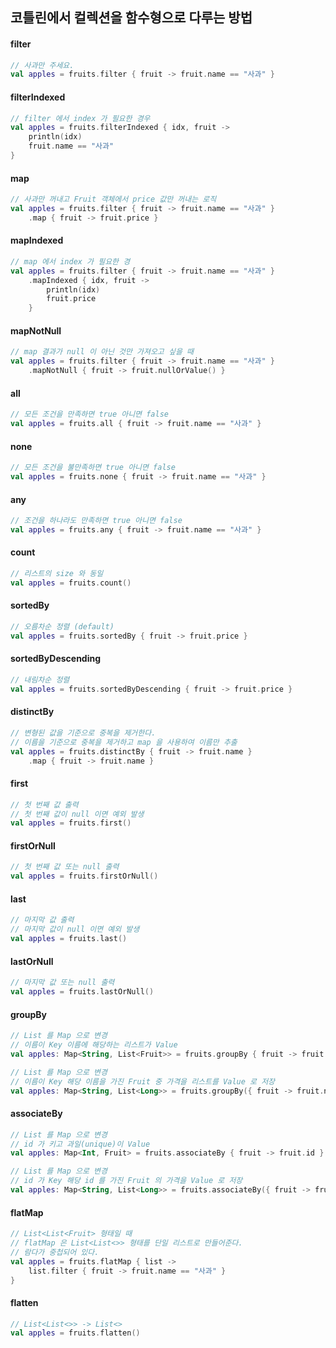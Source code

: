 ## 코틀린에서 컬렉션을 함수형으로 다루는 방법
#### filter
```kotlin
// 사과만 주세요.
val apples = fruits.filter { fruit -> fruit.name == "사과" }
```
#### filterIndexed
```kotlin
// filter 에서 index 가 필요한 경우
val apples = fruits.filterIndexed { idx, fruit -> 
    println(idx)
    fruit.name == "사과" 
}
```
#### map
```kotlin
// 사과만 꺼내고 Fruit 객체에서 price 값만 꺼내는 로직
val apples = fruits.filter { fruit -> fruit.name == "사과" }
    .map { fruit -> fruit.price }
```
#### mapIndexed
```kotlin
// map 에서 index 가 필요한 경
val apples = fruits.filter { fruit -> fruit.name == "사과" }
    .mapIndexed { idx, fruit ->
        println(idx)
        fruit.price 
    }
```
#### mapNotNull
```kotlin
// map 결과가 null 이 아닌 것만 가져오고 싶을 때
val apples = fruits.filter { fruit -> fruit.name == "사과" }
    .mapNotNull { fruit -> fruit.nullOrValue() }
```
#### all
```kotlin
// 모든 조건을 만족하면 true 아니면 false
val apples = fruits.all { fruit -> fruit.name == "사과" }
```
#### none
```kotlin
// 모든 조건을 불만족하면 true 아니면 false
val apples = fruits.none { fruit -> fruit.name == "사과" }
```
#### any
```kotlin
// 조건을 하나라도 만족하면 true 아니면 false
val apples = fruits.any { fruit -> fruit.name == "사과" }
```
#### count
```kotlin
// 리스트의 size 와 동일
val apples = fruits.count()
```
#### sortedBy
```kotlin
// 오름차순 정렬 (default)
val apples = fruits.sortedBy { fruit -> fruit.price }
```
#### sortedByDescending
```kotlin
// 내림차순 정렬
val apples = fruits.sortedByDescending { fruit -> fruit.price }
```
#### distinctBy
```kotlin
// 변형된 값을 기준으로 중복을 제거한다.
// 이름을 기준으로 중복을 제거하고 map 을 사용하여 이름만 추출
val apples = fruits.distinctBy { fruit -> fruit.name }
    .map { fruit -> fruit.name }
```
#### first
```kotlin
// 첫 번째 값 출력
// 첫 번째 값이 null 이면 예외 발생
val apples = fruits.first()
```
#### firstOrNull
```kotlin
// 첫 번째 값 또는 null 출력
val apples = fruits.firstOrNull()
```
#### last
```kotlin
// 마지막 값 출력
// 마지막 값이 null 이면 예외 발생
val apples = fruits.last()
```
#### lastOrNull
```kotlin
// 마지막 값 또는 null 출력
val apples = fruits.lastOrNull()
```
#### groupBy
```kotlin
// List 를 Map 으로 변경
// 이름이 Key 이름에 해당하는 리스트가 Value
val apples: Map<String, List<Fruit>> = fruits.groupBy { fruit -> fruit.name }
```
```kotlin
// List 를 Map 으로 변경
// 이름이 Key 해당 이름을 가진 Fruit 중 가격을 리스트를 Value 로 저장
val apples: Map<String, List<Long>> = fruits.groupBy({ fruit -> fruit.name }, { fruit -> fruit.price })
```
#### associateBy
```kotlin
// List 를 Map 으로 변경
// id 가 키고 과일(unique)이 Value
val apples: Map<Int, Fruit> = fruits.associateBy { fruit -> fruit.id }
```
```kotlin
// List 를 Map 으로 변경
// id 가 Key 해당 id 를 가진 Fruit 의 가격을 Value 로 저장
val apples: Map<String, List<Long>> = fruits.associateBy({ fruit -> fruit.id }, { fruit -> fruit.price })
```
#### flatMap
```kotlin
// List<List<Fruit> 형태일 때
// flatMap 은 List<List<>> 형태를 단일 리스트로 만들어준다.
// 람다가 중첩되어 있다.
val apples = fruits.flatMap { list ->
    list.filter { fruit -> fruit.name == "사과" }
}
```
#### flatten
```kotlin
// List<List<>> -> List<>
val apples = fruits.flatten()
```